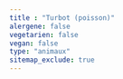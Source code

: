 ```yaml
---
title : "Turbot (poisson)"
alergene: false
vegetarien: false
vegan: false
type: "animaux"
sitemap_exclude: true
--- 
```

